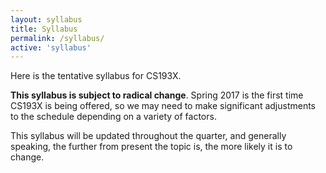 ```yaml
---
layout: syllabus 
title: Syllabus
permalink: /syllabus/
active: 'syllabus'
---
```


Here is the tentative syllabus for CS193X.

**This syllabus is subject to radical change**. Spring 2017 is the first time
CS193X is being offered, so we may need to make significant adjustments to the
schedule depending on a variety of factors.

This syllabus will be updated throughout the quarter, and generally speaking,
the further from present the topic is, the more likely it is to change.

